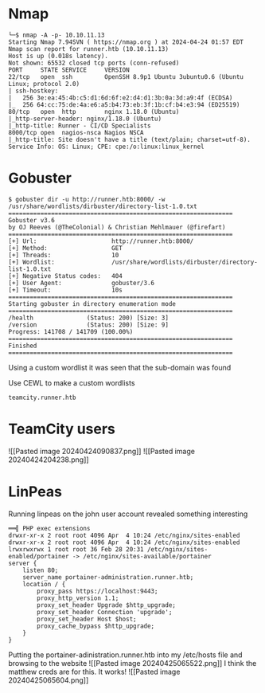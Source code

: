 # Nmap
```shell
└─$ nmap -A -p- 10.10.11.13
Starting Nmap 7.94SVN ( https://nmap.org ) at 2024-04-24 01:57 EDT
Nmap scan report for runner.htb (10.10.11.13)
Host is up (0.018s latency).
Not shown: 65532 closed tcp ports (conn-refused)
PORT     STATE SERVICE     VERSION
22/tcp   open  ssh         OpenSSH 8.9p1 Ubuntu 3ubuntu0.6 (Ubuntu Linux; protocol 2.0)
| ssh-hostkey: 
|   256 3e:ea:45:4b:c5:d1:6d:6f:e2:d4:d1:3b:0a:3d:a9:4f (ECDSA)
|_  256 64:cc:75:de:4a:e6:a5:b4:73:eb:3f:1b:cf:b4:e3:94 (ED25519)
80/tcp   open  http        nginx 1.18.0 (Ubuntu)
|_http-server-header: nginx/1.18.0 (Ubuntu)
|_http-title: Runner - CI/CD Specialists
8000/tcp open  nagios-nsca Nagios NSCA
|_http-title: Site doesn't have a title (text/plain; charset=utf-8).
Service Info: OS: Linux; CPE: cpe:/o:linux:linux_kernel

```

# Gobuster
```shell
$ gobuster dir -u http://runner.htb:8000/ -w /usr/share/wordlists/dirbuster/directory-list-1.0.txt  
===============================================================
Gobuster v3.6
by OJ Reeves (@TheColonial) & Christian Mehlmauer (@firefart)
===============================================================
[+] Url:                     http://runner.htb:8000/
[+] Method:                  GET
[+] Threads:                 10
[+] Wordlist:                /usr/share/wordlists/dirbuster/directory-list-1.0.txt
[+] Negative Status codes:   404
[+] User Agent:              gobuster/3.6
[+] Timeout:                 10s
===============================================================
Starting gobuster in directory enumeration mode
===============================================================
/health               (Status: 200) [Size: 3]
/version              (Status: 200) [Size: 9]
Progress: 141708 / 141709 (100.00%)
===============================================================
Finished
===============================================================

```

Using a custom wordlist it was seen that the sub-domain was found

Use CEWL to make a custom wordlists
```
teamcity.runner.htb
```

# TeamCity users
![[Pasted image 20240424090837.png]]
![[Pasted image 20240424204238.png]]
# LinPeas
Running linpeas on the john user account revealed something interesting
```shell
══╣ PHP exec extensions
drwxr-xr-x 2 root root 4096 Apr  4 10:24 /etc/nginx/sites-enabled                                                                                           
drwxr-xr-x 2 root root 4096 Apr  4 10:24 /etc/nginx/sites-enabled
lrwxrwxrwx 1 root root 36 Feb 28 20:31 /etc/nginx/sites-enabled/portainer -> /etc/nginx/sites-available/portainer
server {
    listen 80;
    server_name portainer-administration.runner.htb;
    location / {
        proxy_pass https://localhost:9443;
        proxy_http_version 1.1;
        proxy_set_header Upgrade $http_upgrade;
        proxy_set_header Connection 'upgrade';
        proxy_set_header Host $host;
        proxy_cache_bypass $http_upgrade;
    }
}

```

Putting the portainer-adinistration.runner.htb into my /etc/hosts file and browsing to the website
![[Pasted image 20240425065522.png]]
I think the matthew creds are for this. It works!
![[Pasted image 20240425065604.png]]
